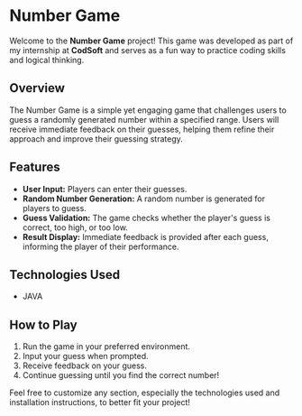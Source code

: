# Number Game

Welcome to the **Number Game** project! This game was developed as part of my internship at **CodSoft** and serves as a fun way to practice coding skills and logical thinking.

## Overview

The Number Game is a simple yet engaging game that challenges users to guess a randomly generated number within a specified range. Users will receive immediate feedback on their guesses, helping them refine their approach and improve their guessing strategy.

## Features

- **User Input:** Players can enter their guesses.
- **Random Number Generation:** A random number is generated for players to guess.
- **Guess Validation:** The game checks whether the player's guess is correct, too high, or too low.
- **Result Display:** Immediate feedback is provided after each guess, informing the player of their performance.

## Technologies Used

- JAVA

## How to Play

1. Run the game in your preferred environment.
2. Input your guess when prompted.
3. Receive feedback on your guess.
4. Continue guessing until you find the correct number!


Feel free to customize any section, especially the technologies used and installation instructions, to better fit your project!

